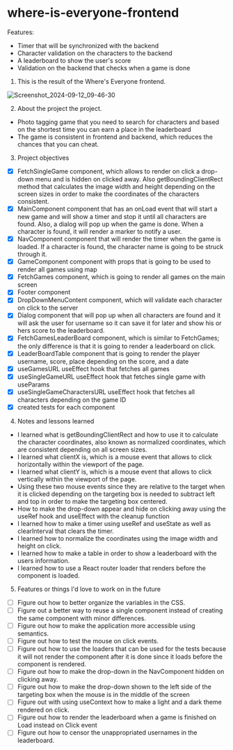 # where-is-everyone-frontend

Features:

- Timer that will be synchronized with the backend
- Character validation on the characters to the backend
- A leaderboard to show the user's score
- Validation on the backend that checks when a game is done

1. This is the result of the Where's Everyone frontend.

![Screenshot_2024-09-12_09-46-30](https://github.com/user-attachments/assets/e169f37e-339d-4fe2-b9c4-d741fafac768)

2. About the project the project.

- Photo tagging game that you need to search for characters and based on the shortest time you can earn a place in the leaderboard
- The game is consistent in frontend and backend, which reduces the chances that you can cheat.

3. Project objectives

- [x] FetchSingleGame component, which allows to render on click a drop-down menu and is hidden on clicked away.
      Also getBoundingClientRect method that calculates the image width and height depending on the screen sizes in order to make the coordinates of the characters consistent.
- [x] MainComponent component that has an onLoad event that will start a new game and will show a timer and stop it until all characters are found. Also, a dialog will pop up when the game is done.
      When a character is found, it will render a marker to notify a user.
- [x] NavComponent component that will render the timer when the game is loaded. If a character is found, the character name is going to be struck through it.
- [x] GameComponent component with props that is going to be used to render all games using map
- [x] FetchGames component, which is going to render all games on the main screen
- [x] Footer component
- [x] DropDownMenuContent component, which will validate each character on click to the server
- [x] Dialog component that will pop up when all characters are found and it will ask the user for username so it can save it for later and show his or hers score to the leaderboard.
- [x] FetchGamesLeaderBoard component, which is similar to FetchGames; the only difference is that it is going to render a leaderboard on click.
- [x] LeaderBoardTable component that is going to render the player username, score, place depending on the score, and a date
- [x] useGamesURL useEffect hook that fetches all games
- [x] useSingleGameURL useEffect hook that fetches single game with useParams
- [x] useSingleGameCharactersURL useEffect hook that fetches all characters depending on the game ID
- [x] created tests for each component

4. Notes and lessons learned

- I learned what is getBoundingClientRect and how to use it to calculate the character coordinates, also known as normalized coordinates, which are consistent depending on all screen sizes.
- I learned what clientX is, which is a mouse event that allows to click horizontally within the viewport of the page.
- I learned what clientY is, which is a mouse event that allows to click vertically within the viewport of the page.
- Using these two mouse events since they are relative to the target when it is clicked depending on the targeting box is needed to subtract left and top in order to make the targeting box centered.
- How to make the drop-down appear and hide on clicking away using the useRef hook and useEffect with the cleanup function
- I learned how to make a timer using useRef and useState as well as clearInterval that clears the timer.
- I learned how to normalize the coordinates using the image width and height on click.
- I learned how to make a table in order to show a leaderboard with the users information.
- I learned how to use a React router loader that renders before the component is loaded.

5. Features or things I'd love to work on in the future

- [ ] Figure out how to better organize the variables in the CSS.
- [ ] Figure out a better way to reuse a single component instead of creating the same component with minor differences.
- [ ] Figure out how to make the application more accessible using semantics.
- [ ] Figure out how to test the mouse on click events.
- [ ] Figure out how to use the loaders that can be used for the tests because it will not render the component after it is done since it loads before the component is rendered.
- [ ] Figure out how to make the drop-down in the NavComponent hidden on clicking away.
- [ ] Figure out how to make the drop-down shown to the left side of the targeting box when the mouse is in the middle of the screen
- [ ] Figure out with using useContext how to make a light and a dark theme rendered on click.
- [ ] Figure out how to render the leaderboard when a game is finished on Load instead on Click event
- [ ] Figure out how to censor the unappropriated usernames in the leaderboard.
